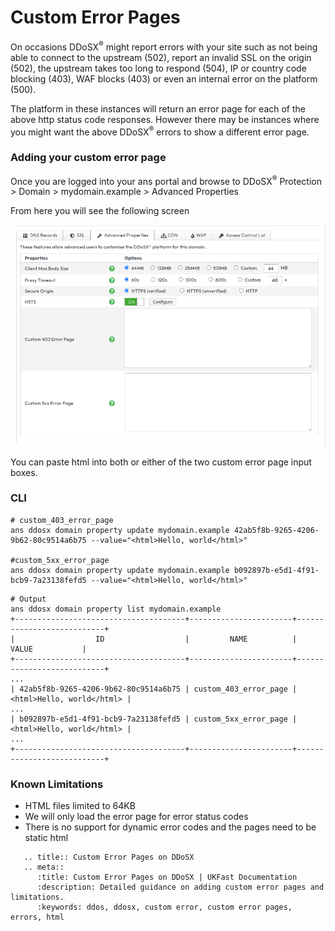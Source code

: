 # Custom Error Pages

On occasions DDoSX<sup>®</sup> might report errors with your site such as not being able to connect to the upstream (502), report an invalid SSL on the origin (502), the upstream takes too long to respond (504), IP or country code blocking (403), WAF blocks (403) or even an internal error on the platform (500).

The platform in these instances will return an error page for each of the above <nospell>http</nospell> status code responses. However there may be instances where you might want the above DDoSX<sup>®</sup> errors to show a different error page.

### Adding your custom error page
Once you are logged into your ans portal and browse to DDoSX<sup>®</sup> Protection > Domain > <nospell>mydomain.example</nospell> > Advanced Properties

From here you will see the following screen

![DDoSX Advanaced Properties](files/custom_error_page_properties.png)

You can paste <nospell>html</nospell> into both or either of the two custom error page input boxes.

### CLI

```
# custom_403_error_page
ans ddosx domain property update mydomain.example 42ab5f8b-9265-4206-9b62-80c9514a6b75 --value="<html>Hello, world</html>"

#custom_5xx_error_page
ans ddosx domain property update mydomain.example b092897b-e5d1-4f91-bcb9-7a23138fefd5 --value="<html>Hello, world</html>"
```

```
# Output
ans ddosx domain property list mydomain.example
+--------------------------------------+-----------------------+---------------------------+
|                  ID                  |         NAME          |           VALUE           |
+--------------------------------------+-----------------------+---------------------------+
...
| 42ab5f8b-9265-4206-9b62-80c9514a6b75 | custom_403_error_page | <html>Hello, world</html> |
...
| b092897b-e5d1-4f91-bcb9-7a23138fefd5 | custom_5xx_error_page | <html>Hello, world</html> |
...
+--------------------------------------+-----------------------+---------------------------+
```

### Known Limitations
* HTML files limited to 64KB
* We will only load the error page for error status codes
* There is no support for dynamic error codes and the pages need to be static html

```eval_rst
   .. title:: Custom Error Pages on DDoSX
   .. meta::
      :title: Custom Error Pages on DDoSX | UKFast Documentation
      :description: Detailed guidance on adding custom error pages and limitations.
      :keywords: ddos, ddosx, custom error, custom error pages, errors, html
```
